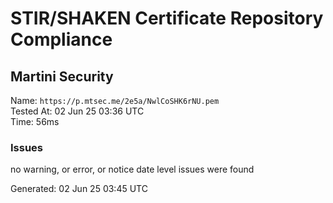 # STIR/SHAKEN Certificate Repository Compliance

## Martini Security

Name: `https://p.mtsec.me/2e5a/NwlCoSHK6rNU.pem`\
Tested At: 02 Jun 25 03:36 UTC\
Time: 56ms

### Issues

no warning, or error, or notice date level issues were found

Generated: 02 Jun 25 03:45 UTC